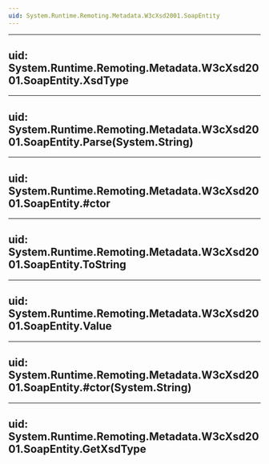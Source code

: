 ```yaml
---
uid: System.Runtime.Remoting.Metadata.W3cXsd2001.SoapEntity
---
```


---
uid: System.Runtime.Remoting.Metadata.W3cXsd2001.SoapEntity.XsdType
---

---
uid: System.Runtime.Remoting.Metadata.W3cXsd2001.SoapEntity.Parse(System.String)
---

---
uid: System.Runtime.Remoting.Metadata.W3cXsd2001.SoapEntity.#ctor
---

---
uid: System.Runtime.Remoting.Metadata.W3cXsd2001.SoapEntity.ToString
---

---
uid: System.Runtime.Remoting.Metadata.W3cXsd2001.SoapEntity.Value
---

---
uid: System.Runtime.Remoting.Metadata.W3cXsd2001.SoapEntity.#ctor(System.String)
---

---
uid: System.Runtime.Remoting.Metadata.W3cXsd2001.SoapEntity.GetXsdType
---

